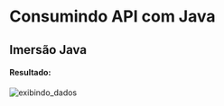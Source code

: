 # Consumindo API com Java
## Imersão Java

#### Resultado:

![exibindo_dados](https://user-images.githubusercontent.com/89664469/228267024-875f010c-f33d-4513-93b4-e9cd9aa80e9f.png)
